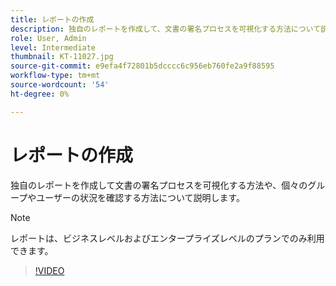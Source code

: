 ```yaml
---
title: レポートの作成
description: 独自のレポートを作成して、文書の署名プロセスを可視化する方法について説明します。
role: User, Admin
level: Intermediate
thumbnail: KT-11027.jpg
source-git-commit: e9efa4f72801b5dcccc6c956eb760fe2a9f88595
workflow-type: tm+mt
source-wordcount: '54'
ht-degree: 0%

---
```


# レポートの作成

独自のレポートを作成して文書の署名プロセスを可視化する方法や、個々のグループやユーザーの状況を確認する方法について説明します。

>[!NOTE]
>
>レポートは、ビジネスレベルおよびエンタープライズレベルのプランでのみ利用できます。

>[!VIDEO](https://video.tv.adobe.com/v/346754?hidetitle=true)
